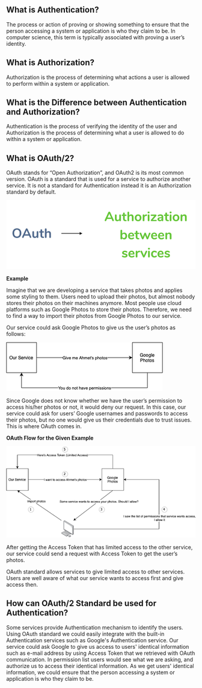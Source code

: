 ## **What is Authentication?**

The process or action of proving or showing something to ensure that the person accessing a system or application is who they claim to be. In computer science, this term is typically associated with proving a user’s identity.

## **What is Authorization?**

Authorization is the process of determining what actions a user is allowed to perform within a system or application.

## **What is the Difference between Authentication and Authorization?**
Authentication is the process of verifying the identity of the user and Authorization is the process of determining what a user is allowed to do within a system or application.

## **What is OAuth/2?**

OAuth stands for “Open Authorization”, and OAuth2 is its most common version. OAuth is a standard that is used for a service to authorize another service. It is not a standard for Authentication instead it is an Authorization standard by default.

![Definition](Definition.png)

**Example**

Imagine that we are developing a service that takes photos and applies some styling to them. Users need to upload their photos, but almost nobody stores their photos on their machines anymore. Most people use cloud platforms such as Google Photos to store their photos. Therefore, we need to find a way to import their photos from Google Photos to our service.

Our service could ask Google Photos to give us the user’s photos as follows:

![Diagram 1](Diagram_1.png)

Since Google does not know whether we have the user’s permission to access his/her photos or not, it would deny our request. In this case, our service could ask for users’ Google usernames and passwords to access their photos, but no one would give us their credentials due to trust issues. This is where OAuth comes in.

**OAuth Flow for the Given Example**

![Diagram 2](Diagram_2.png)

After getting the Access Token that has limited access to the other service, our service could send a request with Access Token to get the user’s photos.

OAuth standard allows services to give limited access to other services. Users are well aware of what our service wants to access first and give access then.

## **How can OAuth/2 Standard be used for Authentication?**
Some services provide Authentication mechanism to identify the users. Using OAuth standard we could easily integrate with the built-in Authentication services such as Google's Authentication service. Our service could ask Google to give us access to users' identical information such as e-mail address by using Access Token that we retrieved with OAuth communication. In permission list users would see what we are asking, and authorize us to access their identical information. As we get users' identical information, we could ensure that the person accessing a system or application is who they claim to be.
